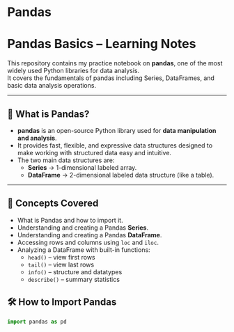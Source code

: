 # Pandas
# Pandas Basics – Learning Notes

This repository contains my practice notebook on **pandas**, one of the most widely used Python libraries for data analysis.  
It covers the fundamentals of pandas including Series, DataFrames, and basic data analysis operations.

---

## 📌 What is Pandas?
- **pandas** is an open-source Python library used for **data manipulation and analysis**.  
- It provides fast, flexible, and expressive data structures designed to make working with structured data easy and intuitive.  
- The two main data structures are:
  - **Series** → 1-dimensional labeled array.
  - **DataFrame** → 2-dimensional labeled data structure (like a table).

---

## 📌 Concepts Covered

- What is Pandas and how to import it.
- Understanding and creating a Pandas **Series**.
- Understanding and creating a Pandas **DataFrame**.
- Accessing rows and columns using `loc` and `iloc`.
- Analyzing a DataFrame with built-in functions:
  - `head()` – view first rows
  - `tail()` – view last rows
  - `info()` – structure and datatypes
  - `describe()` – summary statistics

## 🛠️ How to Import Pandas
```python
import pandas as pd


